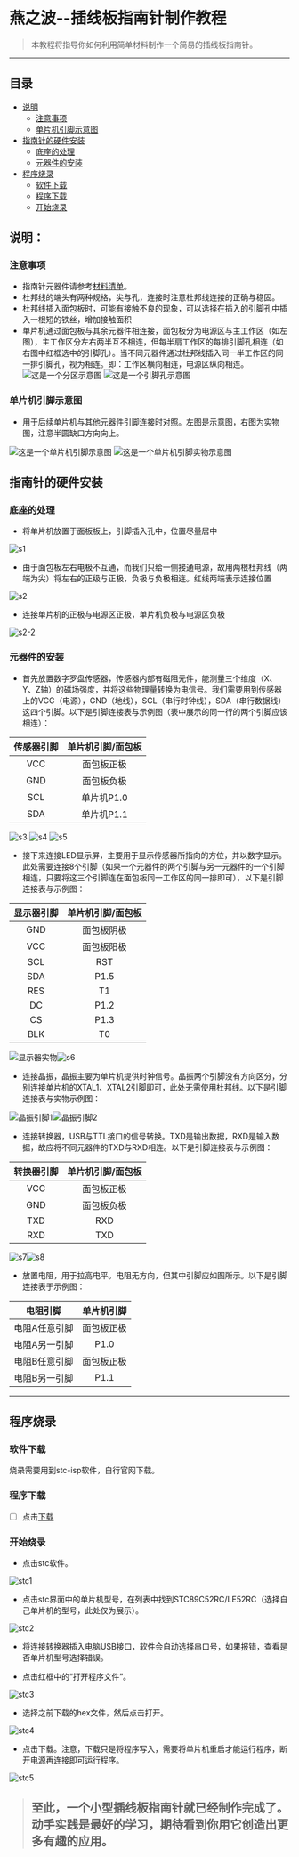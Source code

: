 # 燕之波--插线板指南针制作教程

>本教程将指导你如何利用简单材料制作一个简易的插线板指南针。
---

## 目录

- [说明](#说明)
  - [注意事项](#注意事项)
  - [单片机引脚示意图](#单片机引脚示意图)
- [指南针的硬件安装](#指南针的硬件安装)
  - [底座的处理](#底座的处理)
  - [元器件的安装](#元器件的安装)
- [程序烧录](#程序烧录)
  - [软件下载](#软件下载)
  - [程序下载](#程序下载)
  - [开始烧录](#开始烧录)

## 说明：

### 注意事项

- 指南针元器件请参考[材料清单](./材料.md)。
- 杜邦线的端头有两种规格，尖与孔，连接时注意杜邦线连接的正确与稳固。
- 杜邦线插入面包板时，可能有接触不良的现象，可以选择在插入的引脚孔中插入一根短的铁丝，增加接触面积
- 单片机通过面包板与其余元器件相连接，面包板分为电源区与主工作区（如左图），主工作区分左右两半互不相连，但每半扇工作区的每排引脚孔相连（如右图中红框选中的引脚孔）。当不同元器件通过杜邦线插入同一半工作区的同一排引脚孔，视为相连。即：工作区横向相连，电源区纵向相连。  
  ![这是一个分区示意图](./picture/分区.jpg) ![这是一个引脚孔示意图](./picture/引脚孔.jpg) 

### 单片机引脚示意图

 - 用于后续单片机与其他元器件引脚连接时对照。左图是示意图，右图为实物图，注意半圆缺口方向向上。
   
 ![这是一个单片机引脚示意图](./picture/单片机引脚.png) ![这是一个单片机引脚实物示意图](./picture/单片机引脚实物.jpg)
  
## 指南针的硬件安装

### 底座的处理

- 将单片机放置于面板板上，引脚插入孔中，位置尽量居中

![s1](./picture/step1.jpg)

- 由于面包板左右电极不互通，而我们只给一侧接通电源，故用两根杜邦线（两端为尖）将左右的正级与正极，负极与负极相连。红线两端表示连接位置

![s2](./picture/step2.png)

- 连接单片机的正极与电源区正极，单片机负极与电源区负极
  
![s2-2](./picture/step2-2.png)

### 元器件的安装

- 首先放置数字罗盘传感器，传感器内部有磁阻元件，能测量三个维度（X、Y、Z轴）的磁场强度，并将这些物理量转换为电信号。我们需要用到传感器上的VCC（电源），GND（地线），SCL（串行时钟线），SDA（串行数据线）这四个引脚。以下是引脚连接表与示例图（表中展示的同一行的两个引脚应该相连）：
   
|传感器引脚|单片机引脚/面包板|
|:---:|:---:|
VCC|面包板正极
GND|面包板负极
SCL|单片机P1.0
SDA|单片机P1.1


![s3](./picture/step3.jpg)
![s4](./picture/step5.png)
![s5](./picture/step4.jpg)
   



- 接下来连接LED显示屏，主要用于显示传感器所指向的方位，并以数字显示。此处需要连接8个引脚（如果一个元器件的两个引脚与另一元器件的一个引脚相连，只要将这三个引脚连在面包板同一工作区的同一排即可），以下是引脚连接表与示例图：
   
|显示器引脚|单片机引脚/面包板|
|:---:|:---:|
GND|面包板阴极
VCC|面包板阳极
SCL|RST
SDA|P1.5
RES|T1
DC|P1.2
CS|P1.3
BLK|T0

![显示器实物](./picture/显示器实物连接图.jpg)![s6](./picture/step6.png)

- 连接晶振，晶振主要为单片机提供时钟信号。晶振两个引脚没有方向区分，分别连接单片机的XTAL1、XTAL2引脚即可，此处无需使用杜邦线。以下是引脚连接表与实物示例图：



![晶振引脚1](./picture/晶振引脚示例.png)![晶振引脚2](./picture/晶振引脚连接.png)

- 连接转换器，USB与TTL接口的信号转换。TXD是输出数据，RXD是输入数据，故应将不同元器件的TXD与RXD相连。以下是引脚连接表与示例图：

 |转换器引脚|单片机引脚/面包板|  
 |:---:|:---:|  
 VCC|面包板正极  
 GND|面包板负极  
 TXD|RXD  
 RXD|TXD  


![s7](./picture/step7.png)![s8](./picture/step8.png)
   

- 放置电阻，用于拉高电平。电阻无方向，但其中引脚应如图所示。以下是引脚连接表于示例图：

 |电阻引脚|单片机引脚|  
 |:---:|:---:| 
 电阻A任意引脚|面包板正极
 电阻A另一引脚|P1.0
 电阻B任意引脚|面包板正极
 电阻B另一引脚|P1.1
 

---

## 程序烧录

### 软件下载

烧录需要用到stc-isp软件，自行官网下载。

### 程序下载

- [ ] 点击[下载](./电子指南针.hex)

### 开始烧录

- 点击stc软件。
   
![stc1](./picture/stc1.png)

- 点击stc界面中的单片机型号，在列表中找到STC89C52RC/LE52RC（选择自己单片机的型号，此处仅为展示）。

![stc2](./picture/stc2.png)

- 将连接转换器插入电脑USB接口，软件会自动选择串口号，如果报错，查看是否单片机型号选择错误。


- 点击红框中的“打开程序文件”。

![stc3](./picture/stc3.png)

- 选择之前下载的hex文件，然后点击打开。

![stc4](./picture/stc4.png)

- 点击下载。注意，下载只是将程序写入，需要将单片机重启才能运行程序，断开电源再连接即可运行程序。

![stc5](./picture/stc5.png)



> ## 至此，一个小型插线板指南针就已经制作完成了。动手实践是最好的学习，期待看到你用它创造出更多有趣的应用。

